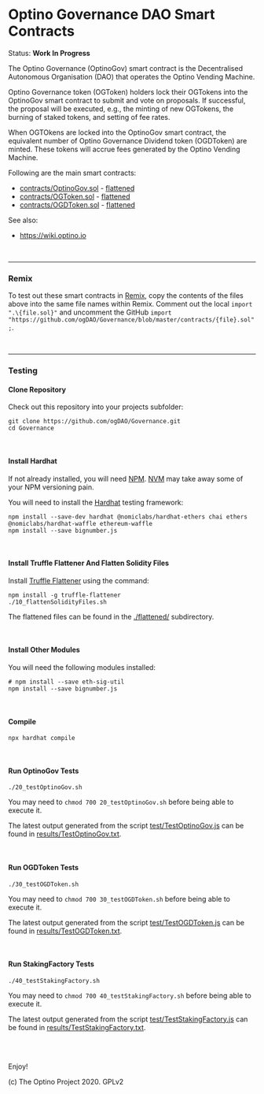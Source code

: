 # Optino Governance DAO Smart Contracts

Status: **Work In Progress**

The Optino Governance (OptinoGov) smart contract is the Decentralised Autonomous Organisation (DAO) that operates the Optino Vending Machine.

Optino Governance token (OGToken) holders lock their OGTokens into the OptinoGov smart contract to submit and vote on proposals. If successful, the proposal will be executed, e.g., the minting of new OGTokens, the burning of staked tokens, and setting of fee rates.

When OGTOkens are locked into the OptinoGov smart contract, the equivalent number of Optino Governance Dividend token (OGDToken) are minted. These tokens will accrue fees generated by the Optino Vending Machine.

Following are the main smart contracts:

* [contracts/OptinoGov.sol](contracts/OptinoGov.sol) - [flattened](flattened/OptinoGov_flattened.sol)
* [contracts/OGToken.sol](contracts/OGToken.sol) - [flattened](flattened/OGToken_flattened.sol)
* [contracts/OGDToken.sol](contracts/OGDToken.sol) - [flattened](flattened/OGDToken_flattened.sol)

See also:

* https://wiki.optino.io

<br />

<hr />

### Remix

To test out these smart contracts in [Remix](http://remix.ethereum.org/), copy the contents of the files above into the same file names within Remix. Comment out the local `import ".\{file.sol}"` and uncomment the GitHub `import "https://github.com/ogDAO/Governance/blob/master/contracts/{file}.sol";`.

<br />

<hr />

### Testing

#### Clone Repository
Check out this repository into your projects subfolder:

```
git clone https://github.com/ogDAO/Governance.git
cd Governance
```

<br />

#### Install Hardhat


If not already installed, you will need [NPM](https://www.npmjs.com/). [NVM](https://github.com/nvm-sh/nvm) may take away some of your NPM versioning pain.

You will need to install the [Hardhat](https://hardhat.org/) testing framework:

```
npm install --save-dev hardhat @nomiclabs/hardhat-ethers chai ethers @nomiclabs/hardhat-waffle ethereum-waffle
npm install --save bignumber.js

```

<br />

#### Install Truffle Flattener And Flatten Solidity Files

Install [Truffle Flattener](https://github.com/nomiclabs/truffle-flattener) using the command:

```
npm install -g truffle-flattener
./10_flattenSolidityFiles.sh
```

The flattened files can be found in the [./flattened/](./flattened/) subdirectory.

<br />

#### Install Other Modules

You will need the following modules installed:

```
# npm install --save eth-sig-util
npm install --save bignumber.js
```

<br />

#### Compile

```
npx hardhat compile
```

<br />

#### Run OptinoGov Tests

```
./20_testOptinoGov.sh
```

You may need to `chmod 700 20_testOptinoGov.sh` before being able to execute it.

The latest output generated from the script [test/TestOptinoGov.js](test/TestOptinoGov.js) can be found in [results/TestOptinoGov.txt](results/TestOptinoGov.txt).

<br />

#### Run OGDToken Tests

```
./30_testOGDToken.sh
```

You may need to `chmod 700 30_testOGDToken.sh` before being able to execute it.

The latest output generated from the script [test/TestOGDToken.js](test/TestOGDToken.js) can be found in [results/TestOGDToken.txt](results/TestOGDToken.txt).

<br />

#### Run StakingFactory Tests

```
./40_testStakingFactory.sh
```

You may need to `chmod 700 40_testStakingFactory.sh` before being able to execute it.

The latest output generated from the script [test/TestStakingFactory.js](test/TestStakingFactory.js) can be found in [results/TestStakingFactory.txt](results/TestStakingFactory.txt).

<br />

<br />

Enjoy!

(c) The Optino Project 2020. GPLv2
